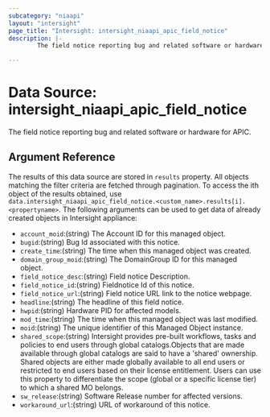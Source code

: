 ```yaml
---
subcategory: "niaapi"
layout: "intersight"
page_title: "Intersight: intersight_niaapi_apic_field_notice"
description: |-
        The field notice reporting bug and related software or hardware for APIC.

---
```


# Data Source: intersight_niaapi_apic_field_notice
The field notice reporting bug and related software or hardware for APIC.
## Argument Reference
The results of this data source are stored in `results` property.
All objects matching the filter criteria are fetched through pagination.
To access the ith object of the results obtained, use `data.intersight_niaapi_apic_field_notice.<custom_name>.results[i].<propertyname>`.
The following arguments can be used to get data of already created objects in Intersight appliance:
* `account_moid`:(string) The Account ID for this managed object. 
* `bugid`:(string) Bug Id associated with this notice. 
* `create_time`:(string) The time when this managed object was created. 
* `domain_group_moid`:(string) The DomainGroup ID for this managed object. 
* `field_notice_desc`:(string) Field notice Description. 
* `field_notice_id`:(string) Fieldnotice Id of this notice. 
* `field_notice_url`:(string) Field notice URL link to the notice webpage. 
* `headline`:(string) The headline of this field notice. 
* `hwpid`:(string) Hardware PID for affected models. 
* `mod_time`:(string) The time when this managed object was last modified. 
* `moid`:(string) The unique identifier of this Managed Object instance. 
* `shared_scope`:(string) Intersight provides pre-built workflows, tasks and policies to end users through global catalogs.Objects that are made available through global catalogs are said to have a 'shared' ownership. Shared objects are either made globally available to all end users or restricted to end users based on their license entitlement. Users can use this property to differentiate the scope (global or a specific license tier) to which a shared MO belongs. 
* `sw_release`:(string) Software Release number for affected versions. 
* `workaround_url`:(string) URL of workaround of this notice. 
 
